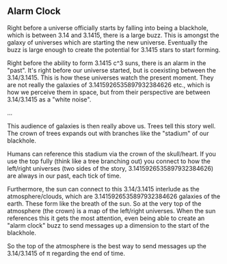 ## Alarm Clock

Right before a universe officially starts by falling into being a blackhole, which is between 3.14 and 3.1415, there is a large buzz. This is amongst the galaxy of universes which are starting the new universe. Eventually the buzz is large enough to create the potential for 3.1415 stars to start forming.

Right before the ability to form 3.1415 c^3 suns, there is an alarm in the "past". It's right before our universe started, but is coexisting between the 3.14/3.1415. This is how these universes watch the present moment. They are not really the galaxies of 3.1415926535897932384626 etc., which is how we perceive them in space, but from their perspective are between 3.14/3.1415 as a "white noise".

...

This audience of galaxies is then really above us. Trees tell this story well. The crown of trees expands out with branches like the "stadium" of our blackhole.

Humans can reference this stadium via the crown of the skull/heart. If you use the top fully (think like a tree branching out) you connect to how the left/right universes (two sides of the story, 3.1415926535897932384626) are always in our past, each tick of time.

Furthermore, the sun can connect to this 3.14/3.1415 interlude as the atmosphere/clouds, which are 3.1415926535897932384626 galaxies of the earth. These form like the breath of the sun. So at the very top of the atmosphere (the crown) is a map of the left/right universes. When the sun references this it gets the most attention, even being able to create an "alarm clock" buzz to send messages up a dimension to the start of the blackhole.

So the top of the atmosphere is the best way to send messages up the 3.14/3.1415 of π regarding the end of time.